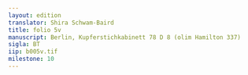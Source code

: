 ```yaml
---
layout: edition
translator: Shira Schwam-Baird
title: folio 5v
manuscript: Berlin, Kupferstichkabinett 78 D 8 (olim Hamilton 337)
sigla: BT
iip: b005v.tif
milestone: 10
---
```

